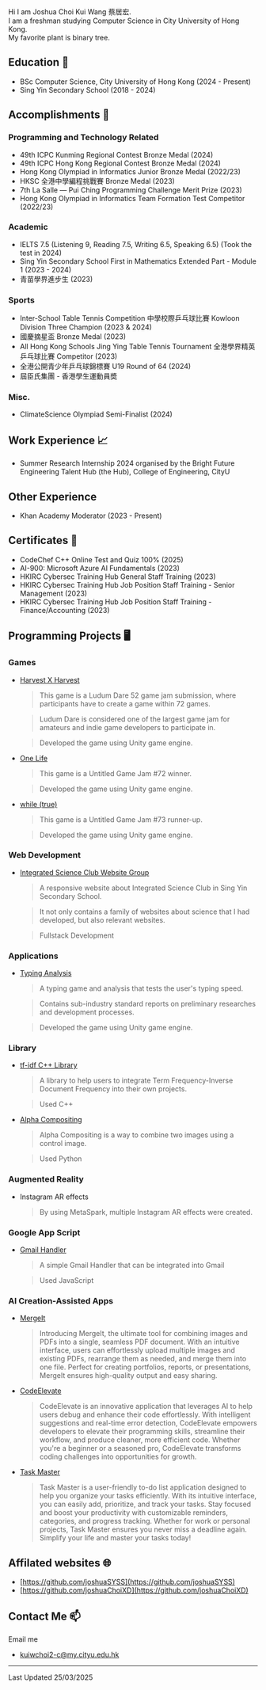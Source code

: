 <head>
  <link rel="shortcut icon" type="image/x-icon" href="https://sandstormit.com/wp-content/uploads/2021/06/incognito-2231825_960_720-1.png">
</head>
Hi I am Joshua Choi Kui Wang 蔡居宏.<br>
I am a freshman studying Computer Science in City University of Hong Kong.<br>
My favorite plant is binary tree.<br>

## Education 🏫
- BSc Computer Science, City University of Hong Kong (2024 - Present)
- Sing Yin Secondary School (2018 - 2024)

## Accomplishments 🏅
### Programming and Technology Related
- 49th ICPC Kunming Regional Contest Bronze Medal (2024)
- 49th ICPC Hong Kong Regional Contest Bronze Medal (2024)
- Hong Kong Olympiad in Informatics Junior Bronze Medal (2022/23)
- HKSC 全港中學編程挑戰賽 Bronze Medal (2023)
- 7th La Salle — Pui Ching Programming Challenge Merit Prize (2023)
- Hong Kong Olympiad in Informatics Team Formation Test Competitor (2022/23)

### Academic
- IELTS 7.5 (Listening 9, Reading 7.5, Writing 6.5, Speaking 6.5) (Took the test in 2024)
- Sing Yin Secondary School First in Mathematics Extended Part - Module 1 (2023 - 2024)
- 青苗學界進步生 (2023)

### Sports
- Inter-School Table Tennis Competition 中學校際乒乓球比賽 Kowloon Division Three Champion (2023 & 2024)
- 國慶摘星盃 Bronze Medal (2023)
- All Hong Kong Schools Jing Ying Table Tennis Tournament 全港學界精英乒乓球比賽 Competitor (2023)
- 全港公開青少年乒乓球錦標賽 U19 Round of 64 (2024)
- 屆臣氏集團 - 香港學生運動員奬

### Misc.
- ClimateScience Olympiad Semi-Finalist (2024)

## Work Experience 📈
- Summer Research Internship 2024 organised by the Bright Future Engineering Talent Hub (the Hub), College of Engineering, CityU

## Other Experience
- Khan Academy Moderator (2023 - Present)

## Certificates 📄
- CodeChef C++ Online Test and Quiz 100% (2025)
- AI-900: Microsoft Azure AI Fundamentals (2023)
- HKIRC Cybersec Training Hub General Staff Training (2023)
- HKIRC Cybersec Training Hub Job Position Staff Training - Senior Management (2023)
- HKIRC Cybersec Training Hub Job Position Staff Training - Finance/Accounting (2023)

## Programming Projects 🖥
### Games
- [Harvest X Harvest](https://revolution-game.itch.io/harvest-x-harvest)
  > This game is a Ludum Dare 52 game jam submission, where participants have to create a game within 72 games.
  
  > Ludum Dare is considered one of the largest game jam for amateurs and indie game developers to participate in.
  
  > Developed the game using Unity game engine.
- [One Life](https://revolution-game.itch.io/one-life)
  > This game is a Untitled Game Jam #72 winner.
  
  > Developed the game using Unity game engine.
- [while (true)](https://no1gameexpert.itch.io/while-true)
  > This game is a Untitled Game Jam #73 runner-up.
  
  > Developed the game using Unity game engine.

### Web Development
- [Integrated Science Club Website Group](https://is-club.netlify.app/)
  > A responsive website about Integrated Science Club in Sing Yin Secondary School.

  > It not only contains a family of websites about science that I had developed, but also relevant websites.
  
  > Fullstack Development

### Applications
- [Typing Analysis](https://drive.google.com/file/d/14uewku59n2wDwYXnCJXVe0CYTEyVpZwT/view?usp=sharing)
  > A typing game and analysis that tests the user's typing speed.

  > Contains sub-industry standard reports on preliminary researches and development processes.
  
  > Developed the game using Unity game engine.

### Library
- [tf-idf C++ Library](https://github.com/joshuaSYSS/tfidf)
  > A library to help users to integrate Term Frequency-Inverse Document Frequency into their own projects.
  
  > Used C++

- [Alpha Compositing](https://github.com/joshuaSYSS/Alpha-Compositing)
  > Alpha Compositing is a way to combine two images using a control image.
  
  > Used Python

### Augmented Reality
- Instagram AR effects
  > By using MetaSpark, multiple Instagram AR effects were created.

### Google App Script
- [Gmail Handler](https://github.com/joshuaSYSS/appScriptGmailHandler)
  > A simple Gmail Handler that can be integrated into Gmail
  
  > Used JavaScript
  
### AI Creation-Assisted Apps
- [MergeIt](https://poe.com/MergeIt)
  > Introducing MergeIt, the ultimate tool for combining images and PDFs into a single, seamless PDF document. With an intuitive interface, users can effortlessly upload multiple images and existing PDFs, rearrange them as needed, and merge them into one file. Perfect for creating portfolios, reports, or presentations, MergeIt ensures high-quality output and easy sharing.
- [CodeElevate](https://poe.com/CodeElevate)
  > CodeElevate is an innovative application that leverages AI to help users debug and enhance their code effortlessly. With intelligent suggestions and real-time error detection, CodeElevate empowers developers to elevate their programming skills, streamline their workflow, and produce cleaner, more efficient code. Whether you're a beginner or a seasoned pro, CodeElevate transforms coding challenges into opportunities for growth.
- [Task Master](https://poe.com/The_Task_Master_ToDo)
  > Task Master is a user-friendly to-do list application designed to help you organize your tasks efficiently. With its intuitive interface, you can easily add, prioritize, and track your tasks. Stay focused and boost your productivity with customizable reminders, categories, and progress tracking. Whether for work or personal projects, Task Master ensures you never miss a deadline again. Simplify your life and master your tasks today!

## Affilated websites 🌐
- [https://github.com/joshuaSYSS](https://github.com/joshuaSYSS)
- [https://github.com/joshuaChoiXD](https://github.com/joshuaChoiXD)

## Contact Me 📫
Email me
- kuiwchoi2-c@my.cityu.edu.hk

<hr>
Last Updated 25/03/2025

